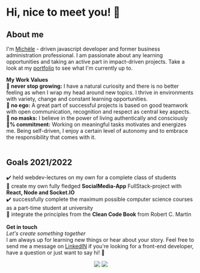 # Hi, nice to meet you! 👋

## About me
I'm [Michèle](https://michele-marschner-portfolio.netlify.app) - driven javascript developer and former business administration professional. I am passionate about any learning opportunities and taking an active part in impact-driven projects. 
Take a look at my [portfolio](https://michele-marschner-portfolio.netlify.app) to see what I'm currently up to.

**My Work Values**<br />
**🌱 never stop growing:** I have a natural curiosity and there is no better feeling as when I wrap my head around new topics. I thrive in environments with variety, change and constant learning opportunities.<br />
**🙌 no ego:** A great part of successful projects is based on good teamwork with open communication, recognition and respect as central key aspects. <br />
**👩 no masks:** I believe in the power of living authentically and consciously <br />
**💯% commitment:** Working on meaningful tasks motivates and energizes me.  Being self-driven, I enjoy a certain level of autonomy and to embrace the  responsibility that comes with it.  
<br />

## Goals 2021/2022
✔️ held webdev-lectures on my own for a complete class of students <br />
🔘 create my own fully fledged **SocialMedia-App** FullStack-project with **React, Node and Socket.IO** <br />
✔️ successfully complete the maximum possible computer science courses as a part-time student at university<br />
🔘 integrate the principles from the **Clean Code Book** from Robert C. Martin
<br />
<br />
**Get in touch** <br />
*Let's create something together* <br />
I am always up for learning new things or hear about your story. Feel free to send me a message on [LinkedIN](https://www.linkedin.com/in/mich%C3%A8le-marschner-89578a115/) if you're looking for a front-end developer, have a question or just want to say hi! 🙋
<p align="center"><a href="https://michele-marschner-portfolio.netlify.app"><img src="https://user-images.githubusercontent.com/49597398/94343777-de150000-001a-11eb-8c53-4d79f5a08ec8.png"/></a>
<a href="https://www.linkedin.com/in/mich%C3%A8le-marschner-89578a115/"><img src="https://user-images.githubusercontent.com/49597398/94343779-e2d9b400-001a-11eb-894f-f3e341ba55d8.png"/></a></p>


